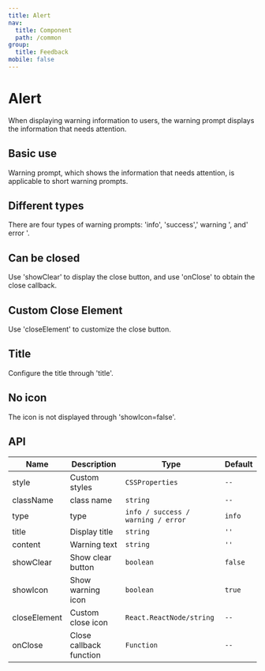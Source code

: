 ```yaml
---
title: Alert
nav:
  title: Component
  path: /common
group:
  title: Feedback
mobile: false
---
```


# Alert

When displaying warning information to users, the warning prompt displays the information that needs attention.

## Basic use

Warning prompt, which shows the information that needs attention, is applicable to short warning prompts.

<code src="./demos/index1.tsx"></code>

## Different types

There are four types of warning prompts: 'info', 'success',' warning ', and' error '.

<code src="./demos/index2.tsx"></code>

## Can be closed

Use 'showClear' to display the close button, and use 'onClose' to obtain the close callback.

<code src="./demos/index3.tsx"></code>

## Custom Close Element

Use 'closeElement' to customize the close button.

<code src="./demos/index4.tsx"></code>

## Title

Configure the title through 'title'.

<code src="./demos/index5.tsx"></code>

## No icon

The icon is not displayed through 'showIcon=false'.

<code src="./demos/index6.tsx"></code>

## API

| Name         | Description             | Type                               | Default |
| ------------ | ----------------------- | ---------------------------------- | ------- |
| style        | Custom styles           | `CSSProperties`                    | `--`    |
| className    | class name              | `string`                           | `--`    |
| type         | type                    | `info / success / warning / error` | `info`  |
| title        | Display title           | `string`                           | `''`    |
| content      | Warning text            | `string`                           | `''`    |
| showClear    | Show clear button       | `boolean`                          | `false` |
| showIcon     | Show warning icon       | `boolean`                          | `true`  |
| closeElement | Custom close icon       | `React.ReactNode/string`           | `--`    |
| onClose      | Close callback function | `Function`                         | `--`    |
